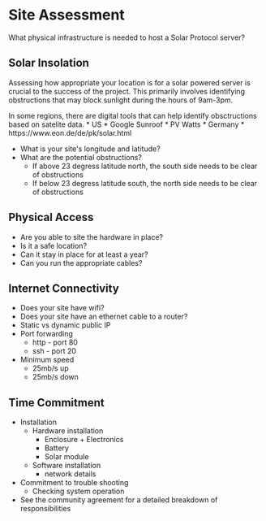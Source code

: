 # Site Assessment
What physical infrastructure is needed to host a Solar Protocol server?

## Solar Insolation
<p>
Assessing how appropriate your location is for a solar powered server is crucial to the success of the project. This primarily involves identifying obstructions that may block sunlight during the hours of 9am-3pm.
</p>
<p>
In some regions, there are digital tools that can help identify obsctructions based on satelite data.
* US
	* Google Sunroof
	* PV Watts
* Germany
	* https://www.eon.de/de/pk/solar.html
</p>

* What is your site's longitude and latitude?
* What are the potential obstructions?
	* If above 23 degress latitude north, the south side needs to be clear of obstructions
	* If below 23 degress latitude south, the north side needs to be clear of obstructions

## Physical Access

* Are you able to site the hardware in place?
* Is it a safe location?
* Can it stay in place for at least a year?
* Can you run the appropriate cables?

## Internet Connectivity

* Does your site have wifi?
* Does your site have an ethernet cable to a router?
* Static vs dynamic public IP
* Port forwarding
	* http - port 80
	* ssh - port 20	
* Minimum speed
	* 25mb/s up
	* 25mb/s down

## Time Commitment

* Installation
	* Hardware installation
		* Enclosure + Electronics
		* Battery
		* Solar module
	* Software installation
		* network details
* Commitment to trouble shooting
	* Checking system operation
* See the community agreement for a detailed breakdown of responsibilities
